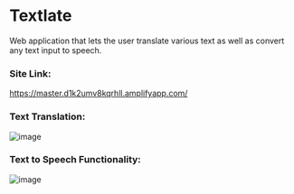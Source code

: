 # Textlate 

Web application that lets the user translate various text as well as convert any text input to speech. 

### Site Link: 
https://master.d1k2umv8kqrhll.amplifyapp.com/

### Text Translation: 
![image](https://github.com/Michael-Rosol/textlate/assets/140873121/7be2c98f-e78a-407d-b0a0-83956d76fdba)

### Text to Speech Functionality: 
![image](https://github.com/Michael-Rosol/textlate/assets/140873121/a313b5aa-1481-422f-b780-cfd12a2ee4d7)

